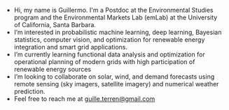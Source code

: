 - Hi, my name is Guillermo. I'm a Postdoc at the Environmental Studies program and the Environmental Markets Lab (emLab) at the University of California, Santa Barbara.
- I’m interested in probabilistic machine learning, deep learning, Bayesian statistics, computer vision, and optimization for renewable energy integration and smart grid applications.
- I’m currently learning functional data analysis and optimization for operational planning of modern grids with high participation of renewable energy sources
- I’m looking to collaborate on solar, wind, and demand forecasts using remote sensing (sky imagers, satellite imagery) and numerical weather prediction.
- Feel free to reach me at guille.terren@gmail.com
